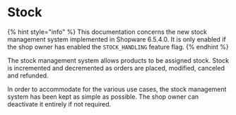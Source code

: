 # Stock

{% hint style="info" %}
This documentation concerns the new stock management system implemented in Shopware 6.5.4.0. It is only enabled if the shop owner has enabled the `STOCK_HANDLING` feature flag.
{% endhint %}

The stock management system allows products to be assigned stock. Stock is incremented and decremented as orders are placed, modified, canceled and refunded.

In order to accommodate for the various use cases, the stock management system has been kept as simple as possible. The shop owner can deactivate it entirely if not required.
